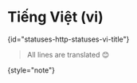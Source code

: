 # Tiếng Việt (vi)
{id="statuses-http-statuses-vi-title"}

> All lines are translated 😊
>
{style="note"}

